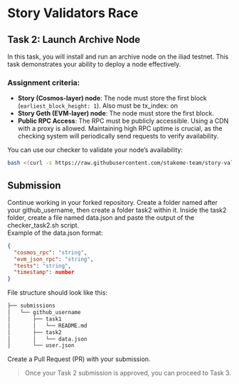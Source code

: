 # Story Validators Race

## Task 2: Launch Archive Node

In this task, you will install and run an archive node on the iliad testnet. This task demonstrates your ability to deploy a node effectively.

### Assignment criteria:
- **Story (Cosmos-layer) node**: The node must store the first block (`earliest_block_height: 1`). Also must be tx_index: on
- **Story Geth (EVM-layer) node**: The node must store the first block.
- **Public RPC Access**: The RPC must be publicly accessible. Using a CDN with a proxy is allowed. Maintaining high RPC uptime is crucial, as the checking system will periodically send requests to verify availability.

You can use our checker to validate your node’s availability:

```bash
bash <(curl -s https://raw.githubusercontent.com/stakeme-team/story-validators-race/main/tasks/task2/checker_task2.sh)
```
## Submission

Continue working in your forked repository.
Create a folder named after your github_username, then create a folder task2 within it.
Inside the task2 folder, create a file named data.json and paste the output of the checker_task2.sh script.</br>
Example of the data.json format:
```json
{
  "cosmos_rpc": "string",
  "evm_json_rpc": "string",
  "tests": "string",
  "timestamp": number
}
```

File structure should look like this:
```bash
├── submissions
│   └── github_username
│       ├── task1
│       │   └── README.md
│       ├── task2
│       │   └── data.json
│       └── user.json
```
Create a Pull Request (PR) with your submission.
> Once your Task 2 submission is approved, you can proceed to Task 3.
